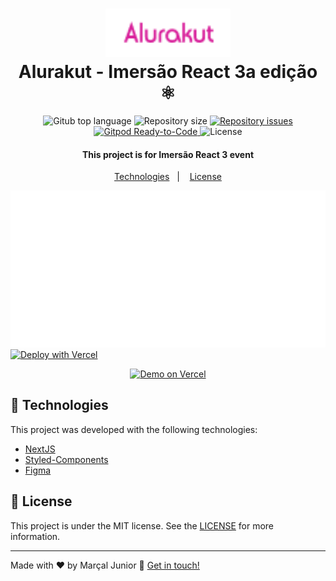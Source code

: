 <h1 align="center"> 
  <img alt="Alurakut" src=".github/Logo.png" width="200px"/>  
  <br>  
  Alurakut - Imersão React 3a edição ⚛️
</h1>  
<p align="center"> 
  <img alt="Gitub top language" src="https://img.shields.io/github/languages/top/marssaljr/alurakut.svg"> 
 
  <img alt="Repository size" src="https://img.shields.io/github/repo-size/marssaljr/alurakut.svg">  
  </a> 
 
  <a href="https://github.com/marssaljr/alurakut/issues"> 
    <img alt="Repository issues" src="https://img.shields.io/github/issues/marssaljr/alurakut.svg"> 
  </a> 
  
  <a href="https://gitpod.io/#https://github.com/marssaljr/alurakut"> 
    <img src="https://img.shields.io/badge/Gitpod-Ready--to--Code-blue?logo=gitpod" alt="Gitpod Ready-to-Code"/> 
  </a> 
  
  <img alt="License" src="https://img.shields.io/github/license/marssaljr/alurakut.svg"> 
</p> 

<h4 align="center">  
  This project is for Imersão React 3 event
</h4>  
 
<p align="center"> 
  <a href="#rocket-technologies">Technologies</a>&nbsp;&nbsp;&nbsp;|&nbsp;&nbsp;&nbsp;
  <a href="#memo-license">License</a> 
</p> 
 
![App Screenshot](https://raw.githubusercontent.com/marssaljr/alurakut/main/.github/app.svg) 
[![Deploy with Vercel](https://vercel.com/button)](https://alura-kut.vercel.app/) 
<p align="center"> 
  <a href="https://alura-kut.vercel.app/" target="_blank"> 
    <img alt="Demo on Vercel" src="https://vercel.com/button"> 
  </a> 
</p>  
 
## :rocket: Technologies 
 
This project was developed with the following technologies: 
 
- [NextJS](https://nextjs.org/) 
- [Styled-Components](https://styled-components.com) 
- [Figma](https://figma.com) 
 
## :memo: License

This project is under the MIT license. See the [LICENSE](https://github.com/marssaljr/alurakut/blob/master/LICENSE) for more information.

---

Made with ♥ by Marçal Junior :wave: [Get in touch!](https://www.linkedin.com/in/marssaljr/) 
